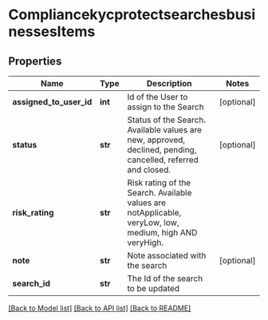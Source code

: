 # CompliancekycprotectsearchesbusinessesItems

## Properties
Name | Type | Description | Notes
------------ | ------------- | ------------- | -------------
**assigned_to_user_id** | **int** | Id of the User to assign to the Search | [optional] 
**status** | **str** | Status of the Search. Available values are new, approved, declined, pending, cancelled, referred and closed. | [optional] 
**risk_rating** | **str** | Risk rating of the Search. Available values are notApplicable, veryLow, low, medium, high AND veryHigh. | 
**note** | **str** | Note associated with the search | [optional] 
**search_id** | **str** | The Id of the search to be updated | 

[[Back to Model list]](../README.md#documentation-for-models) [[Back to API list]](../README.md#documentation-for-api-endpoints) [[Back to README]](../README.md)

